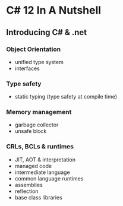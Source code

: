 # C# 12 In A Nutshell

## Introducing C# & .net

### Object Orientation

- unified type system
- interfaces

### Type safety

- static typing (type safety at compile time)

### Memory management

- garbage collector
- unsafe block

### CRLs, BCLs & runtimes

- JIT, AOT & interpretation
- managed code
- intermediate language
- common language runtimes
- assemblies
- reflection
- base class libraries
